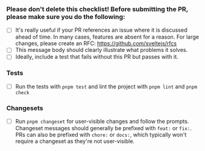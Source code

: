 ### Please don't delete this checklist! Before submitting the PR, please make sure you do the following:
- [ ] It's really useful if your PR references an issue where it is discussed ahead of time. In many cases, features are absent for a reason. For large changes, please create an RFC: https://github.com/sveltejs/rfcs
- [ ] This message body should clearly illustrate what problems it solves.
- [ ] Ideally, include a test that fails without this PR but passes with it.

### Tests
- [ ] Run the tests with `pnpm test` and lint the project with `pnpm lint` and `pnpm check`

### Changesets
- [ ] Run `pnpm changeset` for user-visible changes and follow the prompts. Changeset messages should generally be prefixed with `feat:` or `fix:`. PRs can also be prefixed with `chore:` or `docs:`, which typically won't require a changeset as they're not user-visible.
